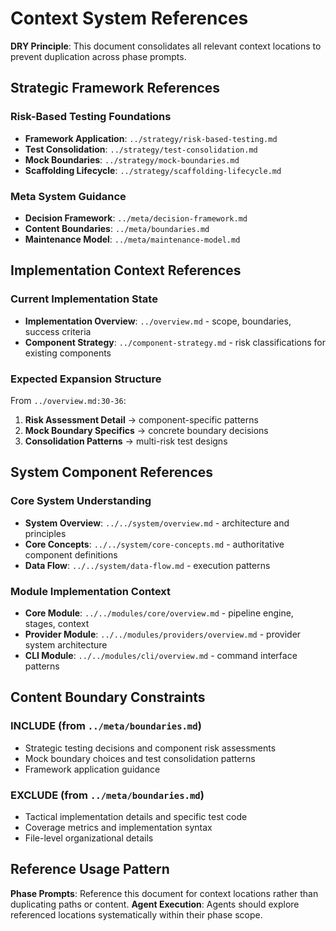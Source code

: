 # Context System References

**DRY Principle**: This document consolidates all relevant context locations to prevent duplication across phase prompts.

## Strategic Framework References

### Risk-Based Testing Foundations
- **Framework Application**: `../strategy/risk-based-testing.md`
- **Test Consolidation**: `../strategy/test-consolidation.md`
- **Mock Boundaries**: `../strategy/mock-boundaries.md`
- **Scaffolding Lifecycle**: `../strategy/scaffolding-lifecycle.md`

### Meta System Guidance
- **Decision Framework**: `../meta/decision-framework.md`
- **Content Boundaries**: `../meta/boundaries.md`
- **Maintenance Model**: `../meta/maintenance-model.md`

## Implementation Context References

### Current Implementation State
- **Implementation Overview**: `../overview.md` - scope, boundaries, success criteria
- **Component Strategy**: `../component-strategy.md` - risk classifications for existing components

### Expected Expansion Structure
From `../overview.md:30-36`:
1. **Risk Assessment Detail** → component-specific patterns
2. **Mock Boundary Specifics** → concrete boundary decisions
3. **Consolidation Patterns** → multi-risk test designs

## System Component References

### Core System Understanding
- **System Overview**: `../../system/overview.md` - architecture and principles
- **Core Concepts**: `../../system/core-concepts.md` - authoritative component definitions
- **Data Flow**: `../../system/data-flow.md` - execution patterns

### Module Implementation Context
- **Core Module**: `../../modules/core/overview.md` - pipeline engine, stages, context
- **Provider Module**: `../../modules/providers/overview.md` - provider system architecture
- **CLI Module**: `../../modules/cli/overview.md` - command interface patterns

## Content Boundary Constraints

### INCLUDE (from `../meta/boundaries.md`)
- Strategic testing decisions and component risk assessments
- Mock boundary choices and test consolidation patterns
- Framework application guidance

### EXCLUDE (from `../meta/boundaries.md`)
- Tactical implementation details and specific test code
- Coverage metrics and implementation syntax
- File-level organizational details

## Reference Usage Pattern

**Phase Prompts**: Reference this document for context locations rather than duplicating paths or content.
**Agent Execution**: Agents should explore referenced locations systematically within their phase scope.
